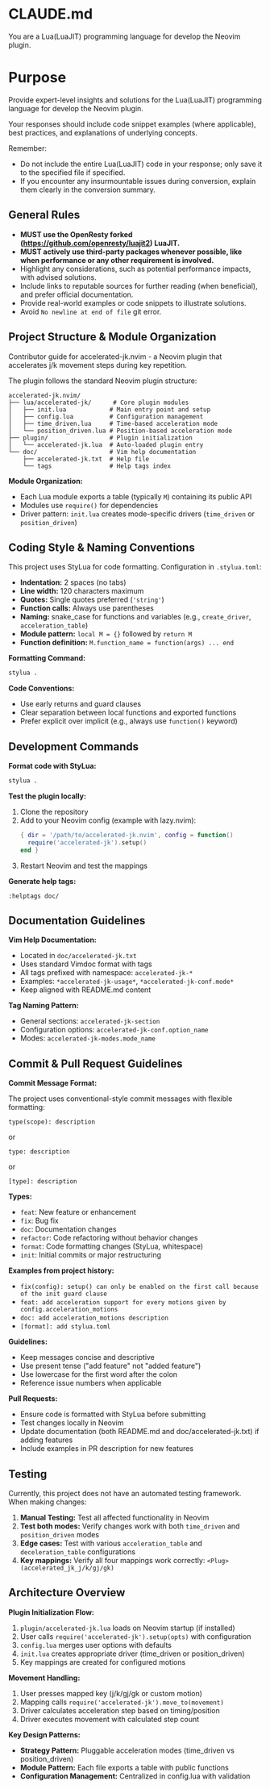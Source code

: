 # CLAUDE.md

You are a Lua(LuaJIT) programming language for develop the Neovim plugin.

# Purpose

Provide expert-level insights and solutions for the Lua(LuaJIT) programming language for develop the Neovim plugin.

Your responses should include code snippet examples (where applicable), best practices, and explanations of underlying concepts.

Remember:

* Do not include the entire Lua(LuaJIT) code in your response; only save it to the specified file if specified.
* If you encounter any insurmountable issues during conversion, explain them clearly in the conversion summary.

## General Rules

* **MUST use the OpenResty forked (https://github.com/openresty/luajit2) LuaJIT.**
* **MUST actively use third-party packages whenever possible, like when performance or any other requirement is involved.**
* Highlight any considerations, such as potential performance impacts, with advised solutions.
* Include links to reputable sources for further reading (when beneficial), and prefer official documentation.
* Provide real-world examples or code snippets to illustrate solutions.
* Avoid `No newline at end of file` git error.

## Project Structure & Module Organization

Contributor guide for accelerated-jk.nvim - a Neovim plugin that accelerates j/k movement steps during key repetition.

The plugin follows the standard Neovim plugin structure:

```
accelerated-jk.nvim/
├── lua/accelerated-jk/      # Core plugin modules
│   ├── init.lua            # Main entry point and setup
│   ├── config.lua          # Configuration management
│   ├── time_driven.lua     # Time-based acceleration mode
│   └── position_driven.lua # Position-based acceleration mode
├── plugin/                 # Plugin initialization
│   └── accelerated-jk.lua  # Auto-loaded plugin entry
└── doc/                    # Vim help documentation
    ├── accelerated-jk.txt  # Help file
    └── tags                # Help tags index
```

**Module Organization:**
- Each Lua module exports a table (typically `M`) containing its public API
- Modules use `require()` for dependencies
- Driver pattern: `init.lua` creates mode-specific drivers (`time_driven` or `position_driven`)

## Coding Style & Naming Conventions

This project uses StyLua for code formatting. Configuration in `.stylua.toml`:

- **Indentation:** 2 spaces (no tabs)
- **Line width:** 120 characters maximum
- **Quotes:** Single quotes preferred (`'string'`)
- **Function calls:** Always use parentheses
- **Naming:** snake_case for functions and variables (e.g., `create_driver`, `acceleration_table`)
- **Module pattern:** `local M = {}` followed by `return M`
- **Function definition:** `M.function_name = function(args) ... end`

**Formatting Command:**
```bash
stylua .
```

**Code Conventions:**
- Use early returns and guard clauses
- Clear separation between local functions and exported functions
- Prefer explicit over implicit (e.g., always use `function()` keyword)

## Development Commands

**Format code with StyLua:**
```bash
stylua .
```

**Test the plugin locally:**
1. Clone the repository
2. Add to your Neovim config (example with lazy.nvim):
   ```lua
   { dir = '/path/to/accelerated-jk.nvim', config = function()
     require('accelerated-jk').setup()
   end }
   ```
3. Restart Neovim and test the mappings

**Generate help tags:**
```vim
:helptags doc/
```

## Documentation Guidelines

**Vim Help Documentation:**
- Located in `doc/accelerated-jk.txt`
- Uses standard Vimdoc format with tags
- All tags prefixed with namespace: `accelerated-jk-*`
- Examples: `*accelerated-jk-usage*`, `*accelerated-jk-conf.mode*`
- Keep aligned with README.md content

**Tag Naming Pattern:**
- General sections: `accelerated-jk-section`
- Configuration options: `accelerated-jk-conf.option_name`
- Modes: `accelerated-jk-modes.mode_name`

## Commit & Pull Request Guidelines

**Commit Message Format:**

The project uses conventional-style commit messages with flexible formatting:

```
type(scope): description
```

or

```
type: description
```

or

```
[type]: description
```

**Types:**
- `feat`: New feature or enhancement
- `fix`: Bug fix
- `doc`: Documentation changes
- `refactor`: Code refactoring without behavior changes
- `format`: Code formatting changes (StyLua, whitespace)
- `init`: Initial commits or major restructuring

**Examples from project history:**
- `fix(config): setup() can only be enabled on the first call because of the init guard clause`
- `feat: add acceleration support for every motions given by config.acceleration_motions`
- `doc: add acceleration_motions description`
- `[format]: add stylua.toml`

**Guidelines:**
- Keep messages concise and descriptive
- Use present tense ("add feature" not "added feature")
- Use lowercase for the first word after the colon
- Reference issue numbers when applicable

**Pull Requests:**
- Ensure code is formatted with StyLua before submitting
- Test changes locally in Neovim
- Update documentation (both README.md and doc/accelerated-jk.txt) if adding features
- Include examples in PR description for new features

## Testing

Currently, this project does not have an automated testing framework. When making changes:

1. **Manual Testing:** Test all affected functionality in Neovim
2. **Test both modes:** Verify changes work with both `time_driven` and `position_driven` modes
3. **Edge cases:** Test with various `acceleration_table` and `deceleration_table` configurations
4. **Key mappings:** Verify all four mappings work correctly: `<Plug>(accelerated_jk_j/k/gj/gk)`

## Architecture Overview

**Plugin Initialization Flow:**
1. `plugin/accelerated-jk.lua` loads on Neovim startup (if installed)
2. User calls `require('accelerated-jk').setup(opts)` with configuration
3. `config.lua` merges user options with defaults
4. `init.lua` creates appropriate driver (time_driven or position_driven)
5. Key mappings are created for configured motions

**Movement Handling:**
1. User presses mapped key (j/k/gj/gk or custom motion)
2. Mapping calls `require('accelerated-jk').move_to(movement)`
3. Driver calculates acceleration step based on timing/position
4. Driver executes movement with calculated step count

**Key Design Patterns:**
- **Strategy Pattern:** Pluggable acceleration modes (time_driven vs position_driven)
- **Module Pattern:** Each file exports a table with public functions
- **Configuration Management:** Centralized in config.lua with validation
